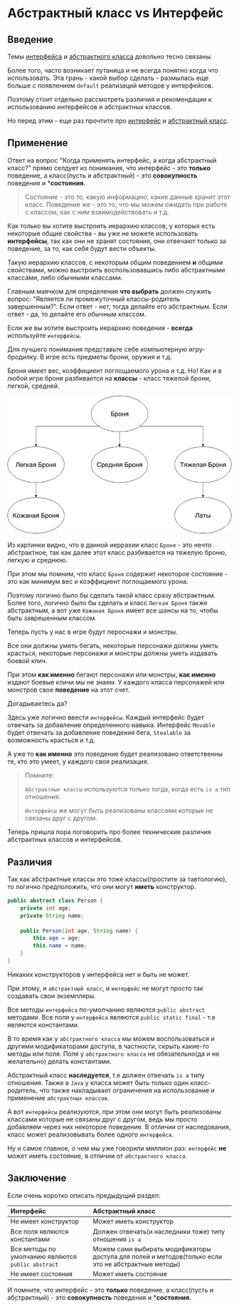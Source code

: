 # Абстрактный класс vs Интерфейс

## Введение

Темы [интерфейса](./interface.md) и [абстрактного класса](./abstract_class.md) довольно тесно связаны.

Более того, часто возникает путаница и не всегда понятно когда что использовать.
Эта грань - какой выбор сделать - размылась еще больше с появлением `default` реализаций методов у интерфейсов.

Поэтому стоит отдельно рассмотреть различия и рекомендации к использованию интерфейсов и абстрактных классов.

Но перед этим - еще раз прочтите про [интерфейс](./interface.md) и [абстрактный класс](./abstract_class.md).

## Применение

Ответ на вопрос "Когда применять интерфейс, а когда абстрактный класс?" прямо селдует из понимания, что интерфейс - это **только** поведение, а класс(пусть и абстрактный) - это **совокупность** поведения и ***состояния**.

> Состояние - это то, какую информацию, какие данные хранит этот класс.
> Поведение же - это то, что мы можем ожидать при работе с классом, как с ним взаимодействовать и т.д.

Как только вы хотите выстроить иерархию классов, у которых есть некоторые общие свойства - вы уже не можете использовать **интерфейсы**, так как они не хранят состояния, они отвечают только за поведение, за то, как себя будут вести объекты.

Такую иерархию классов, с некоторым общим поведением **и** общими свойствами, можно выстроить воспользовавшись либо абстрактными классами, либо обычными классами.

Главным маячком для определения **что выбрать** должен служить вопрос: "Является ли промежуточный классы-родитель завершенным?".
Если ответ - нет, тогда делайте его абстрактным. Если ответ - да, то делайте его обычным классом.

Если же вы хотите выстроить иерархию поведения - **всегда** используйте `интерфейсы`.

Для лучшего понимания представьте себе компьютерную игру-бродилку.
В игре есть предметы брони, оружия и т.д.

Броня имеет вес, коэффициент поглощаемого урона и т.д.
Но! Как и в любой игре броня разбивается на **классы** - класс тяжелой брони, легкой, средней.

![Классы брони](../images/armor_abstract.png)

Из картинки видно, что в данной иеррахии класс `Броня` - это нечто абстрактное, так как далее этот класс разбивается на тяжелую броню, легкую и среднюю.

При этом мы помним, что класс `Броня` содержит некоторое состояние - это как минимум вес и коэффициент поглощаемого урона.

Поэтому логично было бы сделать такой класс сразу абстрактным. Более того, логично было бы сделать и класс `Легкая Броня` также абстрактным, а вот уже `Кожаная Броня` имеет все шансы на то, чтобы быть заврешенным классом.

Теперь пусть у нас в игре будут пероснажи и монстры.

Все они должны уметь бегать, некоторые персонажи должны уметь красться, некоторые персонажи и монстры должны уметь издавать боевой клич.

При этом **как именно** бегают персонажи или монстры, **как именно** издают боевые кличи мы не знаем.
У каждого класса персонажей или монстров свое **поведение** на этот счет.

Догадываетесь да?

Здесь уже логично ввести `интерфейсы`. Каждый интерфейс будет отвечать за добавление определенного навыка.
Интерфейс `Movable` будет отвечать за добавление поведения бега, `Stealable` за возможность красться и т.д.

А уже то **как именно** это поведение будет реализовано ответственны те, кто это умеет, у каждого своя реализация.

> Помните:
>
> `Абстрактные классы` используются только тогда, когда есть `is a` тип отношения.
>
> `Интерфейсы` же могут быть реализованы классами которые не связаны друг с другом.

Теперь пришла пора поговорить про более технические различия абстрактных классов и интерфейсов.

## Различия

Так как абстрактные классы это тоже классы(простите за тавтологию), то логично предположить, что они могут **иметь** конструктор.

```java
public abstract class Person {
    private int age;
    private String name;

    public Person(int age, String name) {
        this.age = age;
        this.name = name;
    }
}
```

Никаких конструкторов у интерфейса нет и быть не может.

При этому, и `абстрактный класс`, и `интерфейс` не могут просто так создавать свои экземпляры.

Все методы `интерфейса` по-умолчанию являются `public abstract` методами.
Все поля у `интерфейса` являются `public static final` - т.е являются константами.

В то время как у `абстрактного класса` мы можем воспользоваться и другими модификаторами доступа, в частности, скрыть какие-то методы или поля.
Поля у `абстрактного класса` не обязательно(да и не желательно) делать константами.

Абстрактный класс **наследуется**, т.е должен отвечать `is a` типу отношения.
Также в `Java` у класса может быть только один класс-родитель, что также накладывает ограничения на использование и применение `абстрактных классов`.

А вот `интерфейсы` реализуются, при этом они могут быть реализованы классами которые не связаны друг с другом, ведь мы просто добавляем через них некоторое поведение.
В отличии от наследования, класс может реализовывать более одного `интерфейса`.

Ну и самое главное, о чем мы уже говорили миллион раз: `интерфейс` **не** может иметь состояние, в отличии от `абстрактного класса`.

## Заключение

Если очень коротко описать предыдущий раздел:

| Интерфейс                                               | Абстрактный класс                                                                                       |
|:--------------------------------------------------------|:--------------------------------------------------------------------------------------------------------|
|      Не имеет конструктор                               |     Может иметь конструктор                                                                             |
|      Все поля являются константами                      |     Должен отвечать(и наследники тоже) типу отношения `is a`                                            |
|      Все методы по умолчанию являются `public abstract` |     Можем сами выбирать модификаторы доступа для полей и методов(только если это не абстрактные методы) |
|      Не имеет состояния                                 |     Может иметь состояние                                                                               |

И помните, что интерфейс - это **только** поведение, а класс(пусть и абстрактный) - это **совокупность** поведения и ***состояния**.